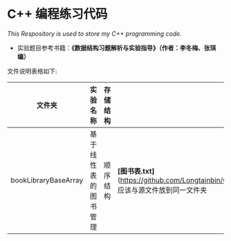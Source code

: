 # C++ 编程练习代码
*This Respository is used to store my C++ programming code.*

* 实验题目参考书籍：**《数据结构习题解析与实验指导》（作者：李冬梅、张琪编）** 




文件说明表格如下:

文件夹|实验名称|存储结构|备注
---------------|---------------|---------------|---------------
bookLibraryBaseArray|基于线性表的图书管理|顺序结构|**[图书表.txt]**(https://github.com/Longtainbin/CppExercise/blob/master/bookLibraryBaseArray/%E5%9B%BE%E4%B9%A6%E8%A1%A8.txt) 应该与源文件放到同一文件夹



